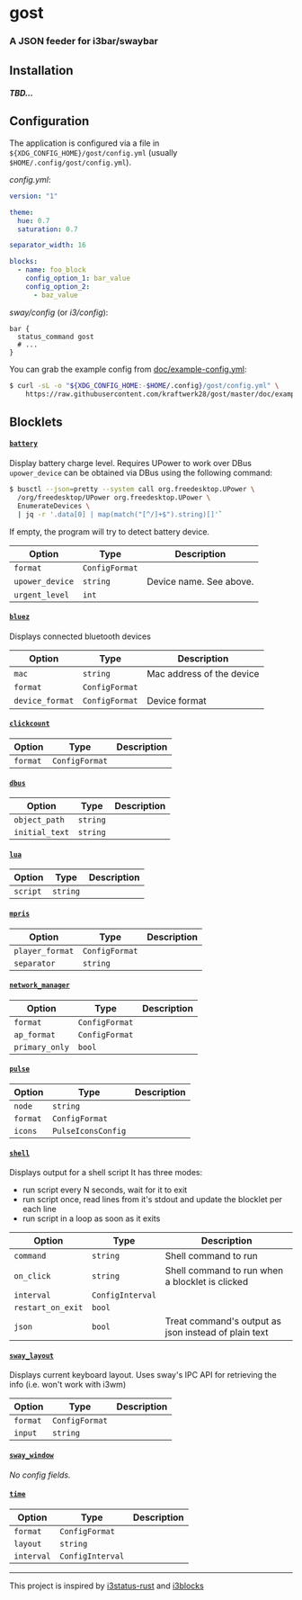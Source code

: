 # gost

### A JSON feeder for i3bar/swaybar


## Installation

##### TBD...


## Configuration

The application is configured via a file in
`${XDG_CONFIG_HOME}/gost/config.yml` (usually `$HOME/.config/gost/config.yml`).

_config.yml_:

```yaml
version: "1"

theme:
  hue: 0.7
  saturation: 0.7

separator_width: 16

blocks:
  - name: foo_block
    config_option_1: bar_value
    config_option_2:
      - baz_value
```

_sway/config_ (or _i3/config_):
```i3config
bar {
  status_command gost
  # ...
}
```

You can grab the example config from [doc/example-config.yml](doc/example-config.yml):

```bash
$ curl -sL -o "${XDG_CONFIG_HOME:-$HOME/.config}/gost/config.yml" \
    https://raw.githubusercontent.com/kraftwerk28/gost/master/doc/example-config.yml
```


## Blocklets

#### [`battery`](blocks/battery.go)

Display battery charge level. Requires UPower to work over DBus
`upower_device` can be obtained via DBus using the following command:
```bash
$ busctl --json=pretty --system call org.freedesktop.UPower \
  /org/freedesktop/UPower org.freedesktop.UPower \
  EnumerateDevices \
  | jq -r '.data[0] | map(match("[^/]+$").string)[]'`
```
If empty, the program will try to detect battery device.

| Option | Type | Description |
|---|---|---|
| `format` | `ConfigFormat` |  |
| `upower_device` | `string` | Device name. See above. |
| `urgent_level` | `int` |  |


#### [`bluez`](blocks/bluez.go)

Displays connected bluetooth devices

| Option | Type | Description |
|---|---|---|
| `mac` | `string` | Mac address of the device |
| `format` | `ConfigFormat` |  |
| `device_format` | `ConfigFormat` | Device format |


#### [`clickcount`](blocks/clickcount.go)

| Option | Type | Description |
|---|---|---|
| `format` | `ConfigFormat` |  |


#### [`dbus`](blocks/dbus.go)

| Option | Type | Description |
|---|---|---|
| `object_path` | `string` |  |
| `initial_text` | `string` |  |


#### [`lua`](blocks/lua.go)

| Option | Type | Description |
|---|---|---|
| `script` | `string` |  |


#### [`mpris`](blocks/mpris.go)

| Option | Type | Description |
|---|---|---|
| `player_format` | `ConfigFormat` |  |
| `separator` | `string` |  |


#### [`network_manager`](blocks/networkmanager.go)

| Option | Type | Description |
|---|---|---|
| `format` | `ConfigFormat` |  |
| `ap_format` | `ConfigFormat` |  |
| `primary_only` | `bool` |  |


#### [`pulse`](blocks/pulse.go)

| Option | Type | Description |
|---|---|---|
| `node` | `string` |  |
| `format` | `ConfigFormat` |  |
| `icons` | `PulseIconsConfig` |  |


#### [`shell`](blocks/shell.go)

Displays output for a shell script
It has three modes:
- run script every N seconds, wait for it to exit
- run script once, read lines from it's stdout
  and update the blocklet per each line
- run script in a loop as soon as it exits

| Option | Type | Description |
|---|---|---|
| `command` | `string` | Shell command to run |
| `on_click` | `string` | Shell command to run when a blocklet is clicked |
| `interval` | `ConfigInterval` |  |
| `restart_on_exit` | `bool` |  |
| `json` | `bool` | Treat command's output as json instead of plain text |


#### [`sway_layout`](blocks/sway_layout.go)

Displays current keyboard layout.
Uses sway's IPC API for retrieving the info (i.e. won't work with i3wm)

| Option | Type | Description |
|---|---|---|
| `format` | `ConfigFormat` |  |
| `input` | `string` |  |


#### [`sway_window`](blocks/sway_window.go)

_No config fields._


#### [`time`](blocks/time.go)

| Option | Type | Description |
|---|---|---|
| `format` | `ConfigFormat` |  |
| `layout` | `string` |  |
| `interval` | `ConfigInterval` |  |


---

This project is inspired by
[i3status-rust](https://github.com/greshake/i3status-rust) and
[i3blocks](https://github.com/vivien/i3blocks)
